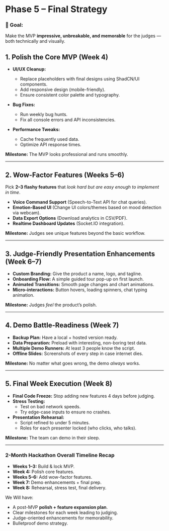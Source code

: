 # Phase 5 – Final Strategy

### **🎯 Goal:**

Make the MVP **impressive, unbreakable, and memorable** for the judges — both technically and visually.

## **1. Polish the Core MVP (Week 4)**

- **UI/UX Cleanup:**
    
    - Replace placeholders with final designs using ShadCN/UI components.
    - Add responsive design (mobile-friendly).
    - Ensure consistent color palette and typography.
- **Bug Fixes:**
    
    - Run weekly bug hunts.
    - Fix all console errors and API inconsistencies.
- **Performance Tweaks:**
    
    - Cache frequently used data.
    - Optimize API response times.

**Milestone:** The MVP looks professional and runs smoothly.

---

## **2. Wow-Factor Features (Weeks 5–6)**

Pick **2–3 flashy features** that _look hard but are easy enough to implement in time_.

- **Voice Command Support** (Speech-to-Text API for chat queries).
- **Emotion-Based UI** (Change UI colors/themes based on mood detection via webcam).
- **Data Export Options** (Download analytics in CSV/PDF).
- **Realtime Dashboard Updates** (Socket.IO integration).    

**Milestone:** Judges see unique features beyond the basic workflow.

---

## **3. Judge-Friendly Presentation Enhancements (Week 6–7)**

- **Custom Branding:** Give the product a name, logo, and tagline.
- **Onboarding Flow:** A simple guided tour pop-up on first launch.
- **Animated Transitions:** Smooth page changes and chart animations.
- **Micro-interactions:** Button hovers, loading spinners, chat typing animation.    

**Milestone:** Judges _feel_ the product’s polish.

---

## **4. Demo Battle-Readiness (Week 7)**

- **Backup Plan:** Have a local + hosted version ready.
- **Data Preparation:** Preload with interesting, non-boring test data.
- **Multiple Demo Runners:** At least 3 people know the script.
- **Offline Slides:** Screenshots of every step in case internet dies.    

**Milestone:** No matter what goes wrong, the demo _always_ works.

---

## **5. Final Week Execution (Week 8)**

- **Final Code Freeze:** Stop adding new features 4 days before judging.    
- **Stress Testing:**
    - Test on bad network speeds.
    - Try edge-case inputs to ensure no crashes.
- **Presentation Rehearsal:**
    - Script refined to under 5 minutes.
    - Roles for each presenter locked (who clicks, who talks).

**Milestone:** The team can demo in their sleep.

---

### **2-Month Hackathon Overall Timeline Recap**

- **Weeks 1–3:** Build & lock MVP.    
- **Week 4:** Polish core features.
- **Weeks 5–6:** Add wow-factor features.
- **Week 7:** Demo enhancements + final prep.
- **Week 8:** Rehearsal, stress test, final delivery.

We Will have:

- A post-MVP **polish + feature expansion plan**.
- Clear milestones for each week leading to judging.
- Judge-oriented enhancements for memorability.
- Bulletproof demo strategy.
